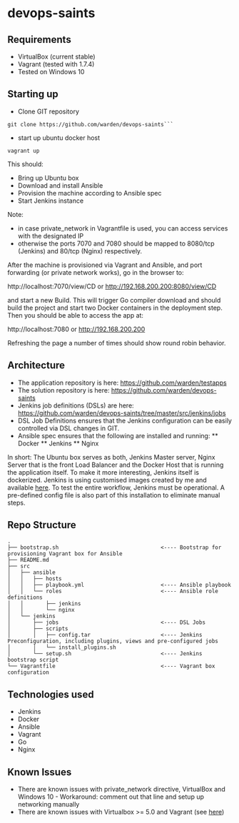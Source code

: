 # devops-saints

## Requirements

* VirtualBox (current stable)
* Vagrant (tested with 1.7.4)
* Tested on Windows 10

## Starting up

* Clone GIT repository

```
git clone https://github.com/warden/devops-saints```
```

* start up ubuntu docker host

```
vagrant up
```

This should:

* Bring up Ubuntu box
* Download and install Ansible
* Provision the machine according to Ansible spec
* Start Jenkins instance

Note:

* in case private_network in Vagrantfile is used, you can access services with the designated IP
* otherwise the ports 7070 and 7080 should be mapped to 8080/tcp (Jenkins) and 80/tcp (Nginx) respectively.

After the machine is provisioned via Vagrant and Ansible, and port forwarding (or private network works), go in the browser to:

http://localhost:7070/view/CD or http://192.168.200.200:8080/view/CD

and start a new Build. This will trigger Go compiler download and should build the project and start two Docker containers in the deployment step.
Then you should be able to access the app at:

http://localhost:7080 or http://192.168.200.200

Refreshing the page a number of times should show round robin behavior.

## Architecture

* The application repository is here: https://github.com/warden/testapps
* The solution repository is here: https://github.com/warden/devops-saints
* Jenkins job definitions (DSLs) are here: https://github.com/warden/devops-saints/tree/master/src/jenkins/jobs
* DSL Job Definitions ensures that the Jenkins configuration can be easily controlled via DSL changes in GIT.
* Ansible spec ensures that the following are installed and running:
** Docker 
** Jenkins
** Nginx

In short:
The Ubuntu box serves as both, Jenkins Master server, Nginx Server that is the front Load Balancer and the Docker Host that is running the application itself.
To make it more interesting, Jenkins itself is dockerized. Jenkins is using customised images created by me and available [here](https://hub.docker.com/r/quiddia/docker-jenkins-master/).
To test the entire workflow, Jenkins must be operational. A pre-defined config file is also part of this installation to eliminate manual steps.

## Repo Structure

```
.
├── bootstrap.sh                                <---- Bootstrap for provisioning Vagrant box for Ansible
├── README.md
├── src
│   ├── ansible
│   │   ├── hosts
│   │   ├── playbook.yml                        <---- Ansible playbook
│   │   └── roles                               <---- Ansible role definitions
│   │       ├── jenkins
│   │       └── nginx
│   └── jenkins
│       ├── jobs                                <---- DSL Jobs
│       ├── scripts
│       │   ├── config.tar                      <---- Jenkins Preconfiguration, including plugins, views and pre-configured jobs
│       │   └── install_plugins.sh
│       └── setup.sh                            <---- Jenkins bootstrap script
└── Vagrantfile                                 <---- Vagrant box configuration
```
## Technologies used

* Jenkins
* Docker
* Ansible
* Vagrant
* Go
* Nginx

## Known Issues

* There are known issues with private_network directive, VirtualBox and Windows 10 - Workaround: comment out that line and setup up networking manually
* There are known issues with Virtualbox >= 5.0 and Vagrant (see [here](https://www.virtualbox.org/ticket/14040))

